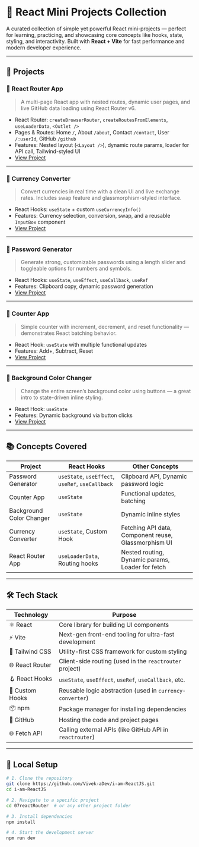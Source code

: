 # 🚀 React Mini Projects Collection

A curated collection of simple yet powerful React mini-projects — perfect for learning, practicing, and showcasing core concepts like hooks, state, styling, and interactivity. Built with **React + Vite** for fast performance and modern developer experience.

---

## 📁 Projects

### 🔗 React Router App  
> A multi-page React app with nested routes, dynamic user pages, and live GitHub data loading using React Router v6.

- React Router: `createBrowserRouter`, `createRoutesFromElements`, `useLoaderData`, `<Outlet />`  
- Pages & Routes: Home `/`, About `/about`, Contact `/contact`, User `/:userId`, GitHub `/github`  
- Features: Nested layout (`<Layout />`), dynamic route params, loader for API call, Tailwind-styled UI  
- [View Project](./07reactRouter)

---

### 💸 Currency Converter  
> Convert currencies in real time with a clean UI and live exchange rates. Includes swap feature and glassmorphism-styled interface.

- React Hooks: `useState` + custom `useCurrencyInfo()`  
- Features: Currency selection, conversion, swap, and a reusable `InputBox` component  
- [View Project](./06currencyConverter)

---

### 🔑 Password Generator  
> Generate strong, customizable passwords using a length slider and toggleable options for numbers and symbols.

- React Hooks: `useState`, `useEffect`, `useCallback`, `useRef`
- Features: Clipboard copy, dynamic password generation
- [View Project](./05passwordGenerator)

---

### 🔢 Counter App  
> Simple counter with increment, decrement, and reset functionality — demonstrates React batching behavior.

- React Hook: `useState` with multiple functional updates
- Features: Add+, Subtract, Reset
- [View Project](./02counter)

---

### 🎨 Background Color Changer  
> Change the entire screen’s background color using buttons — a great intro to state-driven inline styling.

- React Hook: `useState`
- Features: Dynamic background via button clicks
- [View Project](./04bgChanger)

---

## 📚 Concepts Covered

| Project                | React Hooks                          | Other Concepts                                     |
|------------------------|---------------------------------------|----------------------------------------------------|
| Password Generator     | `useState`, `useEffect`, `useRef`, `useCallback` | Clipboard API, Dynamic password logic             |
| Counter App            | `useState`                            | Functional updates, batching                       |
| Background Color Changer | `useState`                          | Dynamic inline styles                              |
| Currency Converter     | `useState`, Custom Hook               | Fetching API data, Component reuse, Glassmorphism UI |
| React Router App       | `useLoaderData`, Routing hooks        | Nested routing, Dynamic params, Loader for fetch   |

---

## 🛠️ Tech Stack

| Technology     | Purpose                                                      |
|----------------|--------------------------------------------------------------|
| ⚛️ React       | Core library for building UI components                      |
| ⚡ Vite         | Next-gen front-end tooling for ultra-fast development       |
| 💨 Tailwind CSS | Utility-first CSS framework for custom styling              |
| 🌐 React Router | Client-side routing (used in the `reactrouter` project)     |
| 🪝 React Hooks  | `useState`, `useEffect`, `useRef`, `useCallback`, etc.      |
| 🔁 Custom Hooks | Reusable logic abstraction (used in `currency-converter`)   |
| 📦 npm          | Package manager for installing dependencies                 |
| 📁 GitHub       | Hosting the code and project pages                          |
| 🌐 Fetch API    | Calling external APIs (like GitHub API in `reactrouter`)    |

---

## 🧪 Local Setup

```bash
# 1. Clone the repository
git clone https://github.com/Vivek-aDev/i-am-ReactJS.git
cd i-am-ReactJS

# 2. Navigate to a specific project
cd 07reactRouter  # or any other project folder

# 3. Install dependencies
npm install

# 4. Start the development server
npm run dev
